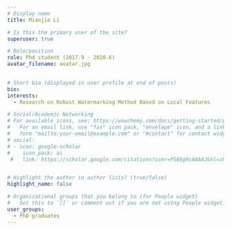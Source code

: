 ```yaml
---
# Display name
title: Mianjie Li

# Is this the primary user of the site?
superuser: true

# Role/position
role: Phd student (2017.9 - 2020.6)
avatar_filename: avatar.jpg
  

# Short bio (displayed in user profile at end of posts)
bio:
interests:
  - Research on Robust Watermarking Method Based on Local Features

# Social/Academic Networking
# For available icons, see: https://wowchemy.com/docs/getting-started/page-builder/#icons
#   For an email link, use "fas" icon pack, "envelope" icon, and a link in the
#   form "mailto:your-email@example.com" or "#contact" for contact widget.
# social:
# - icon: google-scholar
#    icon_pack: ai
 #   link: https://scholar.google.com/citations?user=PS86g9cAAAAJ&hl=zh-CN


# Highlight the author in author lists? (true/false)
highlight_name: false

# Organizational groups that you belong to (for People widget)
#   Set this to `[]` or comment out if you are not using People widget.
user_groups:
  - PhD graduates
---
```


